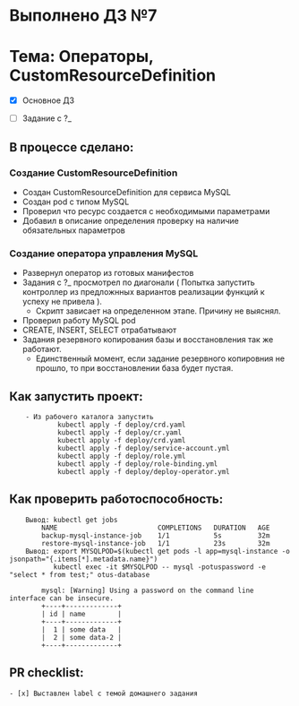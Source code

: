 # Выполнено ДЗ №7
# Тема: Операторы, CustomResourceDefinition

 - [x] Основное ДЗ
 - [ ] Задание с ?_


## В процессе сделано:
### Создание CustomResourceDefinition
 - Создан CustomResourceDefinition для сервиса MySQL
 - Создан pod с типом MySQL
 - Проверил что ресурс создается с необходимыми параметрами
 - Добавил в описание определения проверку на наличие обязательных параметров
### Создание оператора управления MySQL
 - Развернул оператор из готовых манифестов
 - Задания с ?_ просмотрел по диагонали ( Попытка запустить контроллер из предложнных вариантов реализации функций к успеху не привела ).
	- Скрипт зависает на определенном этапе. Причину не выяснял.
 - Проверил работу MySQL pod
 - CREATE, INSERT, SELECT отрабатывают
 - Задания резервного копирования базы и восстановления так же работают.
	- Единственный момент, если задание резервного копировния не прошло, то при восстановлении база будет пустая.

## Как запустить проект:
		- Из рабочего каталога запустить
				kubectl apply -f deploy/crd.yaml
				kubectl apply -f deploy/cr.yaml
				kubectl apply -f deploy/crd.yaml
				kubectl apply -f deploy/service-account.yml
				kubectl apply -f deploy/role.yml
				kubectl apply -f deploy/role-binding.yml
				kubectl apply -f deploy/deploy-operator.yml

## Как проверить работоспособность:
		Вывод: kubectl get jobs
			NAME                         COMPLETIONS   DURATION   AGE
			backup-mysql-instance-job    1/1           5s         32m
			restore-mysql-instance-job   1/1           23s        32m
		Вывод: export MYSQLPOD=$(kubectl get pods -l app=mysql-instance -o jsonpath="{.items[*].metadata.name}")
			   kubectl exec -it $MYSQLPOD -- mysql -potuspassword -e "select * from test;" otus-database
		
			mysql: [Warning] Using a password on the command line interface can be insecure.
			+----+-------------+
			| id | name        |
			+----+-------------+
			|  1 | some data   |
			|  2 | some data-2 |
			+----+-------------+
		
## PR checklist:
    - [x] Выставлен label с темой домашнего задания
